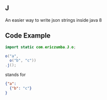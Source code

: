 ## J

An easier way to write json strings inside java 8

## Code Example

```java
import static com.ericzumba.J.o;

o("a", 
  o("b", "c"))
.j();
```

stands for 
```json
{"a": 
  {"b": "c"}
}
```
